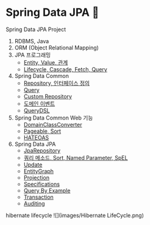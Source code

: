 # Spring Data JPA :seedling:

Spring Data JPA Project

1. RDBMS, Java
2. ORM (Object Relational Mapping)
3. JPA 프로그래밍
    * [Entity, Value, 관계](https://wordbe.tistory.com/entry/Spring-Data-JPA-Entity-%EA%B4%80%EA%B3%84-%EB%A7%A4%ED%95%91)
    * [Lifecycle, Cascade, Fetch, Query](https://wordbe.tistory.com/entry/Spring-Data-Jpa-JPA)
4. Spring Data Common
    * [Repository, 인터페이스 정의](https://wordbe.tistory.com/entry/Spring-Data-Common-Repository)
    * [Query](https://wordbe.tistory.com/entry/Spring-Data-Common-%EC%BF%BC%EB%A6%ACQuery)
    * [Custom Repository](https://wordbe.tistory.com/entry/Spring-Data-Common-Repository-1)
    * [도메인 이벤트](https://wordbe.tistory.com/entry/Spring-Data-Common-%EB%8F%84%EB%A9%94%EC%9D%B8-%EC%9D%B4%EB%B2%A4%ED%8A%B8)
    * [QueryDSL](https://wordbe.tistory.com/entry/Spring-Data-Common-QueryDSL)
5. Spring Data Common Web 기능
    * [DomainClassConverter](https://wordbe.tistory.com/entry/Spring-Data-Common-Web-%EA%B8%B0%EB%8A%A5)
    * [Pageable, Sort](https://wordbe.tistory.com/entry/Spring-Data-Common-Web-%EA%B8%B0%EB%8A%A5)
    * [HATEOAS](https://wordbe.tistory.com/entry/Spring-Data-Common-Web-%EA%B8%B0%EB%8A%A5)
6. Spring Data JPA
    * [JpaRepository](https://wordbe.tistory.com/entry/Spring-Data-JPA-JPA-Repository-save)
    * [쿼리 메소드, Sort, Named Parameter, SpEL](https://wordbe.tistory.com/entry/Spring-Data-JPA-%EC%97%AC%EB%9F%AC-%EA%B8%B0%EB%8A%A5-1)
    * [Update](https://wordbe.tistory.com/entry/Spring-Data-JPA-%EC%97%AC%EB%9F%AC-%EA%B8%B0%EB%8A%A5-1)
    * [EntityGraph](https://wordbe.tistory.com/entry/Spring-Data-JPA-%EC%97%AC%EB%9F%AC-%EA%B8%B0%EB%8A%A5-1)
    * [Projection](https://wordbe.tistory.com/entry/Spring-Data-JPA-%EC%97%AC%EB%9F%AC-%EA%B8%B0%EB%8A%A5-2)
    * [Specifications](https://wordbe.tistory.com/entry/Spring-Data-JPA-%EC%97%AC%EB%9F%AC-%EA%B8%B0%EB%8A%A5-2)
    * [Query By Example](https://wordbe.tistory.com/entry/Spring-Data-JPA-%EC%97%AC%EB%9F%AC-%EA%B8%B0%EB%8A%A5-2)
    * [Transaction](https://wordbe.tistory.com/entry/Spring-Data-JPA-Transactional)
    * [Auditing](https://wordbe.tistory.com/entry/Spring-Data-JPA-Auditing)
    

hibernate lifecycle
![](images/Hibernate LifeCycle.png)

